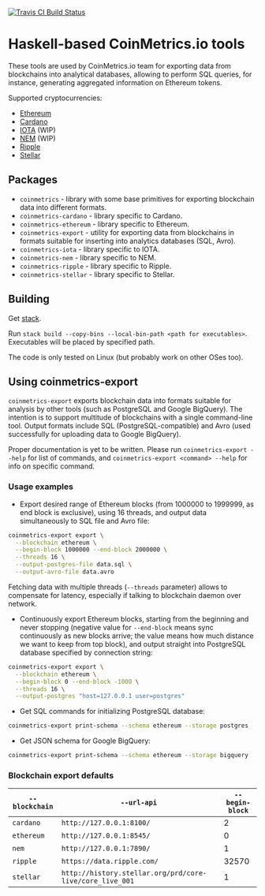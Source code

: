 [![Travis CI Build Status](https://travis-ci.org/coinmetrics-io/haskell-tools.svg?branch=master)](https://travis-ci.org/coinmetrics-io/haskell-tools)

# Haskell-based CoinMetrics.io tools

These tools are used by CoinMetrics.io team for exporting data from blockchains into analytical databases,
allowing to perform SQL queries, for instance, generating aggregated information on Ethereum tokens.

Supported cryptocurrencies:

* [Ethereum](https://www.ethereum.org/)
* [Cardano](https://www.cardanohub.org/)
* [IOTA](https://iota.org/) (WIP)
* [NEM](https://nem.io/) (WIP)
* [Ripple](https://ripple.com/)
* [Stellar](https://www.stellar.org/)

## Packages

* `coinmetrics` - library with some base primitives for exporting blockchain data into different formats.
* `coinmetrics-cardano` - library specific to Cardano.
* `coinmetrics-ethereum` - library specific to Ethereum.
* `coinmetrics-export` - utility for exporting data from blockchains in formats suitable for inserting into analytics databases (SQL, Avro).
* `coinmetrics-iota` - library specific to IOTA.
* `coinmetrics-nem` - library specific to NEM.
* `coinmetrics-ripple` - library specific to Ripple.
* `coinmetrics-stellar` - library specific to Stellar.

## Building

Get [stack](https://docs.haskellstack.org/en/stable/install_and_upgrade/).

Run `stack build --copy-bins --local-bin-path <path for executables>`. Executables will be placed by specified path.

The code is only tested on Linux (but probably work on other OSes too).

## Using coinmetrics-export

`coinmetrics-export` exports blockchain data into formats suitable for analysis by other tools (such as PostgreSQL and Google BigQuery).
The intention is to support multitude of blockchains with a single command-line tool.
Output formats include SQL (PostgreSQL-compatible) and Avro (used successfully for uploading data to Google BigQuery).

Proper documentation is yet to be written. Please run `coinmetrics-export --help` for list of commands, and `coinmetrics-export <command> --help` for info on specific command.

### Usage examples

* Export desired range of Ethereum blocks (from 1000000 to 1999999, as end block is exclusive), using 16 threads, and output data simultaneously to SQL file and Avro file:

```bash
coinmetrics-export export \
  --blockchain ethereum \
  --begin-block 1000000 --end-block 2000000 \
  --threads 16 \
  --output-postgres-file data.sql \
  --output-avro-file data.avro
```
Fetching data with multiple threads (`--threads` parameter) allows to compensate for latency, especially if talking to blockchain daemon over network.

* Continuously export Ethereum blocks, starting from the beginning and never stopping (negative value for `--end-block` means sync continuously as new blocks arrive; the value means how much distance we want to keep from top block), and output straight into PostgreSQL database specified by connection string:

```bash
coinmetrics-export export \
  --blockchain ethereum \
  --begin-block 0 --end-block -1000 \
  --threads 16 \
  --output-postgres "host=127.0.0.1 user=postgres"
```

* Get SQL commands for initializing PostgreSQL database:

```bash
coinmetrics-export print-schema --schema ethereum --storage postgres
```

* Get JSON schema for Google BigQuery:

```bash
coinmetrics-export print-schema --schema ethereum --storage bigquery
```

### Blockchain export defaults

| `--blockchain` | `--url-api` | `--begin-block` |
|---|---|---|
| `cardano` | `http://127.0.0.1:8100/` | 2 |
| `ethereum` | `http://127.0.0.1:8545/` | 0 |
| `nem` | `http://127.0.0.1:7890/` | 1 |
| `ripple` | `https://data.ripple.com/` | 32570 |
| `stellar` | `http://history.stellar.org/prd/core-live/core_live_001` | 1 |
